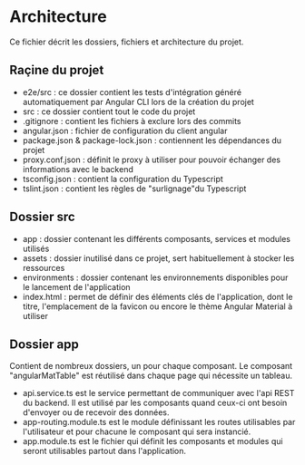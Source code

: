 # Architecture

Ce fichier décrit les dossiers, fichiers et architecture du projet.

## Raçine du projet

- e2e/src : ce dossier contient les tests d'intégration généré automatiquement par Angular CLI lors de la création du projet
- src : ce dossier contient tout le code du projet
- .gitignore : contient les fichiers à exclure lors des commits
- angular.json : fichier de configuration du client angular
- package.json & package-lock.json : contiennent les dépendances du projet
- proxy.conf.json : définit le proxy à utiliser pour pouvoir échanger des informations avec le backend
- tsconfig.json : contient la configuration du Typescript
- tslint.json : contient les règles de "surlignage"du Typescript

## Dossier src

- app : dossier contenant les différents composants, services et modules utilisés
- assets : dossier inutilisé dans ce projet, sert habituellement à stocker les ressources
- environments : dossier contenant les environnements disponibles pour le lancement de l'application
- index.html : permet de définir des éléments clés de l'application, dont le titre, l'emplacement de la favicon ou encore le thème Angular Material à utiliser

## Dossier app
Contient de nombreux dossiers, un pour chaque composant. Le composant "angularMatTable"
est réutilisé dans chaque page qui nécessite un tableau.

- api.service.ts est le service permettant de communiquer avec l'api REST du backend. Il est utilisé par les composants quand ceux-ci ont besoin d'envoyer ou de recevoir des données.
- app-routing.module.ts est le module définissant les routes utilisables par l'utilisateur et pour chacune le composant qui sera instancié.
- app.module.ts est le fichier qui définit les composants et modules qui seront utilisables partout dans l'application.
